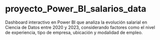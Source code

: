 # proyecto_Power_BI_salarios_data
Dashboard interactivo en Power BI que analiza la evolución salarial en Ciencia de Datos entre 2020 y 2023, considerando factores como el nivel de experiencia, tipo de empresa, ubicación y modalidad de empleo. 
